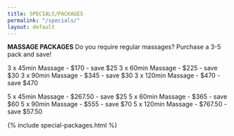 ```yaml
---
title: SPECIALS/PACKAGES
permalink: "/specials/"
layout: default
---
```


**MASSAGE PACKAGES**
Do you require regular massages? Purchase a 3-5 pack and save!

3 x 45min Massage - $170 - save $25
3 x 60min Massage - $225 - save $30
3 x 90min Massage - $345 - save $30
3 x 120min Massage - $470 - save $470

5 x 45min Massage - $267.50 - save $25
5 x 60min Massage - $365 - save $60
5 x 90min Massage - $555 - save $70
5 x 120min Massage - $767.50 - save $57.50

{% include special-packages.html %}

<div data-fred-widget-reviews></div>
<script src="https://d1yw3duy3i4qiv.cloudfront.net/js/sdk-v1.js"></script>
<script>
    FRED.init({
      locationId: "81fed43a-3a7a-4e46-8450-c4863243da74",
      perPage: 5,
      layout: "list",
      background: "ffffff",
      title: "Client Reviews",
      titleHexColor: "000000",
      starHexColor: "A9B89B"
    });
</script>